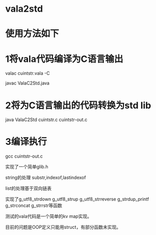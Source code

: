# vala2std

# 使用方法如下

# 1将vala代码编译为C语言输出
valac cuintstr.vala -C

javac ValaC2Std.java

# 2将为C语言输出的代码转换为std lib
java ValaC2Std cuintstr.c cuintstr-out.c

# 3编译执行
gcc cuintstr-out.c

实现了一个简单glib.h

string的处理 substr,indexof,lastindexof

list的处理基于双向链表

实现了g_utf8_strdown g_utf8_strup g_utf8_strreverse g_strdup_printf g_strconcat g_strrstr等函数

测试的vala代码是一个简单的kv map实现。

目前的问题是OOP定义只能用struct，有部分函数未实现。

